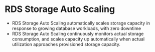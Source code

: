 # RDS Storage Auto Scaling

- RDS Storage Auto Scaling automatically scales storage capacity in response to growing database workloads, with zero downtime
- RDS Storage Auto Scaling continuously monitors actual storage consumption, and scales capacity up automatically when actual utilization approaches provisioned storage capacity.